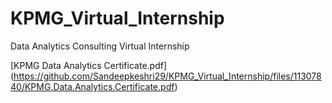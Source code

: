 
# KPMG_Virtual_Internship
Data Analytics Consulting Virtual Internship


[KPMG Data Analytics Certificate.pdf]
(https://github.com/Sandeepkeshri29/KPMG_Virtual_Internship/files/11307840/KPMG.Data.Analytics.Certificate.pdf)
